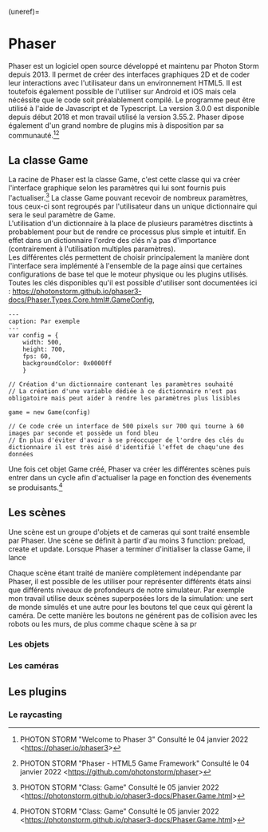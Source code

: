 (uneref)=
# Phaser
Phaser est un logiciel open source développé et maintenu par Photon Storm depuis 2013. Il permet de créer des interfaces graphiques 2D et de coder leur interactions avec l'utilisateur dans un environnement HTML5. Il est toutefois également possible de l'utiliser sur Android et iOS mais cela nécéssite que le code soit préalablement compilé. Le programme peut être utilisé à l'aide de Javascript et de Typescript. La version 3.0.0 est disponible depuis début 2018 et mon travail utilisé la version 3.55.2. Phaser dipose également d'un grand nombre de plugins mis à disposition par sa communauté.[^scr1][^scr2]
## La classe Game
La racine de Phaser est la classe Game, c'est cette classe qui va créer l'interface graphique selon les paramètres qui lui sont fournis puis l'actualiser.[^src3] La classe Game pouvant recevoir de nombreux paramètres, tous ceux-ci sont regroupés par l'utilisateur dans un unique dictionnaire qui sera le seul paramètre de Game.  
L'utilisation d'un dictionnaire à la place de plusieurs paramètres disctints à probablement pour but de rendre ce processus plus simple et intuitif. En effet dans un dictionnaire l'ordre des clés n'a pas d'importance (contrairement à l'utilisation multiples paramètres).  
Les différentes clés permettent de choisir principalement la manière dont l'interface sera implémenté à l'ensemble de la page ainsi que certaines configurations de base tel que le moteur physique ou les plugins utilisés. Toutes les clés disponibles  qu'il est possible d'utiliser sont documentées ici : <https://photonstorm.github.io/phaser3-docs/Phaser.Types.Core.html#.GameConfig>, 
```{code-block} js
---
caption: Par exemple
---
var config = {
    width: 500,
    height: 700,
    fps: 60,
    backgroundColor: 0x0000ff
    }

// Création d'un dictionnaire contenant les paramètres souhaité
// La création d'une variable dédiée à ce dictionnaire n'est pas obligatoire mais peut aider à rendre les paramètres plus lisibles

game = new Game(config)

// Ce code crée un interface de 500 pixels sur 700 qui tourne à 60 images par seconde et possède un fond bleu
// En plus d'éviter d'avoir à se préoccuper de l'ordre des clés du dictionnaire il est très aisé d'identifié l'effet de chaqu'une des données
```
Une fois cet objet Game créé, Phaser va créer les différentes scènes puis entrer dans un cycle afin d'actualiser la page en fonction des évenements se produisants.[^src3]
## Les scènes
Une scène est un groupe d'objets et de cameras qui sont traité ensemble par Phaser. Une scène se définit à partir d'au moins 3 function: preload, create et update. Lorsque Phaser a terminer d'initialiser la classe Game, il lance






Chaque scène étant traité de manière complètement indépendante par Phaser, il est possible de les utiliser pour représenter différents états ainsi que différents niveaux de profondeurs de notre simulateur. Par exemple mon travail utilise deux scènes superposées lors de la simulation: une sert de monde simulés et une autre pour les boutons tel que ceux qui gèrent la caméra. De cette manière les boutons ne générent pas de collision avec les robots ou les murs, de plus comme chaque scène à sa pr
### Les objets
### Les caméras

## Les plugins
### Le raycasting




[^scr1]: PHOTON STORM "Welcome to Phaser 3" Consulté le 04 janvier 2022 <<https://phaser.io/phaser3>>
[^scr2]: PHOTON STORM "Phaser - HTML5 Game Framework" Consulté le 04 janvier 2022 <<https://github.com/photonstorm/phaser>>
[^src3]: PHOTON STORM "Class: Game" Consulté le 05 janvier 2022 <<https://photonstorm.github.io/phaser3-docs/Phaser.Game.html>>
[^src4]: PHOTON STROM "How Scenes Work" Consulté le 7 janvier 2022 <<https://phaser.io/phaser3/contributing/part5>>